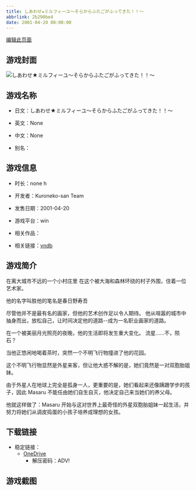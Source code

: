 ```yaml
---
title: しあわせ★ミルフィーユ～そらからふたごがふってきた！！～
abbrlink: 2b290be4
date: 2001-04-20 00:00:00
---
```

[编辑此页面](https://github.com/ACG-3/ADV3-source/blob/main/source/_posts/games/%E3%81%97%E3%81%82%E3%82%8F%E3%81%9B%E2%98%85%E3%83%9F%E3%83%AB%E3%83%95%E3%82%A3%E3%83%BC%E3%83%A6%EF%BD%9E%E3%81%9D%E3%82%89%E3%81%8B%E3%82%89%E3%81%B5%E3%81%9F%E3%81%94%E3%81%8C%E3%81%B5%E3%81%A3%E3%81%A6%E3%81%8D%E3%81%9F%EF%BC%81%EF%BC%81%EF%BD%9E.md)

## 游戏封面

![しあわせ★ミルフィーユ～そらからふたごがふってきた！！～](https://pan.timero.xyz/onedrive/img_lib_001/%E3%81%97%E3%81%82%E3%82%8F%E3%81%9B%E2%98%85%E3%83%9F%E3%83%AB%E3%83%95%E3%82%A3%E3%83%BC%E3%83%A6%EF%BD%9E%E3%81%9D%E3%82%89%E3%81%8B%E3%82%89%E3%81%B5%E3%81%9F%E3%81%94%E3%81%8C%E3%81%B5%E3%81%A3%E3%81%A6%E3%81%8D%E3%81%9F%EF%BC%81%EF%BC%81%EF%BD%9E_cover.avif)


## 游戏名称

- 日文：しあわせ★ミルフィーユ～そらからふたごがふってきた！！～
- 英文：None
- 中文：None

- 别名：


## 游戏信息

- 时长：none h
- 开发者：Kuroneko-san Team
- 发售日期：2001-04-20
- 游戏平台：win
- 相关作品：

- 相关链接：[vndb](https://vndb.org/v2115)


## 游戏简介

在离大城市不远的一个小村庄里
在这个被大海和森林环绕的村子外围，住着一位艺术家。

他的名字叫胜他的笔名是春日野寿吾

尽管他并不是最有名的画家，但他的艺术创作足以令人期待。
他从喧嚣的城市中抽身而出，放松自己，让时间决定他的道路--成为一名职业画家的道路。

在一个被美丽月光照亮的夜晚，他的生活即将发生重大变化。
流星......不，陨石？

当他正悠闲地喝着茶时，突然一个不明飞行物撞进了他的花园。

这个不明飞行物显然是外星来客，但让他大惑不解的是，她们竟然是一对双胞胎姐妹。

由于外星人在地球上完全是孤身一人，更重要的是，她们看起来还像蹒跚学步的孩子，因此 Masaru 不能任由她们自生自灭，他决定自己来当她们的养父母。

他就这样做了：Masaru 开始与这对世界上最奇怪的外星双胞胎姐妹一起生活，并努力将她们从调皮捣蛋的小孩子培养成理想的女孩。




## 下载链接

- 稳定链接：
    - [OneDrive](https://pan.timero.xyz/onedrive/adv_lib_001/%E3%81%97%E3%81%82%E3%82%8F%E3%81%9B%E2%98%85%E3%83%9F%E3%83%AB%E3%83%95%E3%82%A3%E3%83%BC%E3%83%A6%EF%BD%9E%E3%81%9D%E3%82%89%E3%81%8B%E3%82%89%E3%81%B5%E3%81%9F%E3%81%94%E3%81%8C%E3%81%B5%E3%81%A3%E3%81%A6%E3%81%8D%E3%81%9F%EF%BC%81%EF%BC%81%EF%BD%9E)
        - 解压密码：ADV!



## 游戏截图


